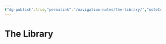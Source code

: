 ```yaml
---
{"dg-publish":true,"permalink":"/navigation-notes/the-library/","noteIcon":"","created":"2025-10-09T21:04:38.614+02:00","updated":"2025-10-09T21:18:05.997+02:00"}
---
```


# The Library

































